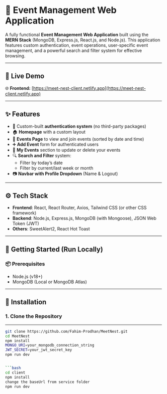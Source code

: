 # 📅 Event Management Web Application

A fully functional **Event Management Web Application** built using the **MERN Stack** (MongoDB, Express.js, React.js, and Node.js). This application features custom authentication, event operations, user-specific event management, and a powerful search and filter system for effective browsing.

---

## 🔗 Live Demo

🌐 **Frontend:** [https://meet-nest-client.netlify.app](https://meet-nest-client.netlify.app)  

---

## ✨ Features

- 🔐 Custom-built **authentication system** (no third-party packages)
- 🏠 **Homepage** with a custom layout
- 📅 **Events Page** to view and join events (sorted by date and time)
- ➕ **Add Event** form for authenticated users
- 📌 **My Events** section to update or delete your events
- 🔍 **Search and Filter** system:
  - Filter by today’s date
  - Filter by current/last week or month
- 📷 **Navbar with Profile Dropdown** (Name & Logout)


---

## ⚙️ Tech Stack

- **Frontend**: React, React Router, Axios, Tailwind CSS (or other CSS framework)
- **Backend**: Node.js, Express.js, MongoDB (with Mongoose), JSON Web Token (JWT)
- **Others**: SweetAlert2, React Hot Toast

---

## 🚀 Getting Started (Run Locally)

### 📦 Prerequisites

- Node.js (v18+)
- MongoDB (Local or MongoDB Atlas)

---

## 🔧 Installation

### 1. Clone the Repository
---

```bash
git clone https://github.com/Fahim-Prodhan/MeetNest.git
cd MeetNest
npm install
MONGO_URI=your_mongodb_connection_string
JWT_SECRET=your_jwt_secret_key
npm run dev


```bash
cd client
npm install
change the baseUrl from service folder
npm run dev




